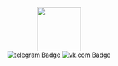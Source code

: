 <div id="header" align="center">
  <img src="https://media.giphy.com/media/v1.Y2lkPTc5MGI3NjExcGJkZmdtZjgyOWlxYXA4OWlwNmEwb2hsa3N5c2NmdTBsaGtxNmhvcSZlcD12MV9pbnRlcm5hbF9naWZfYnlfaWQmY3Q9Zw/2IudUHdI075HL02Pkk/giphy.gif" width="100"/>
  <div id="badges">
    <a href="https://t.me/centnep">
      <img src="https://img.shields.io/badge/Telegram-blue?style=for-the-badge&logo=telegram&logoColor=white" alt="telegram Badge"/>
    </a>
    <a href="https://vk.com/sl_astash">
      <img src="https://img.shields.io/badge/vk.com-blue?style=for-the-badge&logo=vk&logoColor=white" alt="vk.com Badge"/>
    </a>
</div>
<img src="https://komarev.com/ghpvc/?username=TheSlast&style=flat-square&color=blue" alt=""/>
